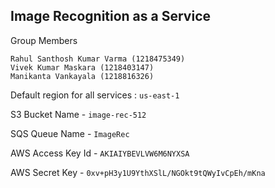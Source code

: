 ## Image Recognition as a Service

Group Members
```
Rahul Santhosh Kumar Varma (1218475349)
Vivek Kumar Maskara (1218403147)
Manikanta Vankayala (1218816326)
```

Default region for all services : `us-east-1`

S3 Bucket Name - `image-rec-512`

SQS Queue Name - `ImageRec`

AWS Access Key Id - `AKIAIYBEVLVW6M6NYXSA`

AWS Secret Key - `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`
